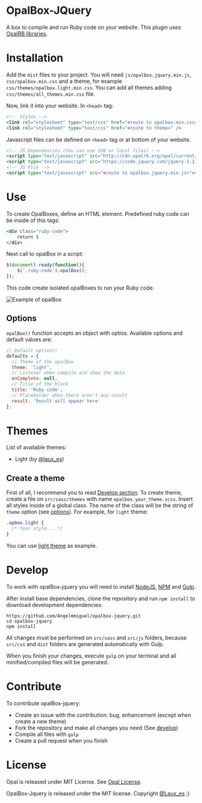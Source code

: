 # OpalBox-JQuery
A box to compile and run Ruby code on your website. This plugin uses [OpalRB libraries](http://opalrb.org/).

# Installation
Add the `dist` files to your project. You will need `js/opalbox.jquery.min.js`, `css/opalbox.min.css` and a theme, for example `css/themes/opalbox.light.min.css`. You can add all themes adding `css/themes/all_themes.min.css` file.

Now, link it into your website. In `<head>` tag:

```HTML
<!-- Styles --> 
<link rel="stylesheet" type="text/css" href="<route to opalbox.min.css>" />
<link rel="stylesheet" type="text/css" href="<route to theme>" />
```

Javascript files can be defined on `<head>` tag or at bottom of your website.

```HTML
<!-- JS Dependencies (You can use CDN or local files) --> 
<script type="text/javascript" src="http://cdn.opalrb.org/opal/current/opal.min.js"></script>
<script type="text/javascript" src="https://code.jquery.com/jquery-1.11.3.min.js"></script>
<!-- JS File --> 
<script type="text/javascript" src="<route to opalbox.jquery.min.js>"></script>
```

# Use

To create OpalBoxes, define an HTML element. Predefined ruby code can be inside of this tags:

```HTML
<div class="ruby-code">
	return 1
</div>
```

Next call to opalBox in a script:

```javascript
$(document).ready(function(){
	$('.ruby-code').opalBox();
});
```

This code create isolated opalBoxes to run your Ruby code.

<div class="text-align: center">
  <img src="https://raw.githubusercontent.com/Angelmmiguel/opalbox-jquery/master/example.png" title="Example of opalBox"/>
</div>

## Options

`opalBox()` function accepts an object with optios. Available options and default values are:

```javascript
// Default options!
defaults = {
  // Theme of the opalBox
  theme: 'light',
  // Listener when compile and show the data
  onComplete: null,
  // Title of the block
  title: 'Ruby code',
  // Placeholder when there aren't any result
  result: 'Result will appear here'
};
```

# Themes

List of available themes:

* Light (by [@laux_es](https://twitter.com/Laux_es))

## Create a theme

First of all, I recommend you to read [Develop section](#develop). To create theme, create a file on `src/sass/themes` with name `opalbox.your_theme.scss`. Insert all styles inside of a global class. The name of the class will be the string of `theme` option (see [options](#options)). For example, for `light` theme:

```css
.opbox.light {
  /* Your style... */
}
```

You can use [light theme](https://github.com/Angelmmiguel/opalbox-jquery/blob/master/src/sass/themes/opalbox.light.scss) as example.

# Develop

To work with opalBox-jquery you will need to install [NodeJS](https://nodejs.org/), [NPM](https://www.npmjs.com/) and [Gulp](http://gulpjs.com/).

After install base dependencies, clone the repository and run `npm install` to download development dependencies:

	https://github.com/Angelmmiguel/opalbox-jquery.git
	cd opalbox-jquery
	npm install

All changes must be performed on `src/sass` and `src/js` folders, because `src/css` and `dist` folders are generated automatically with Gulp.

When you finish your changes, execute `gulp` on your terminal and all minified/compiled files will be generated.

# Contribute

To contribute opalBox-jquery:

* Create an issue with the contribution: bug, enhancement (except when create a new theme)
* Fork the repository and make all changes you need (See [develop](#develop))
* Compile all files with `gulp`
* Create a pull request when you finish

# License

Opal is released under MIT License. See [Opal License](https://github.com/opal/opal#license).

OpalBox-Jquery is released under the MIT license. Copyright [@Laux_es](https://twitter.com/Laux_es) ;)
